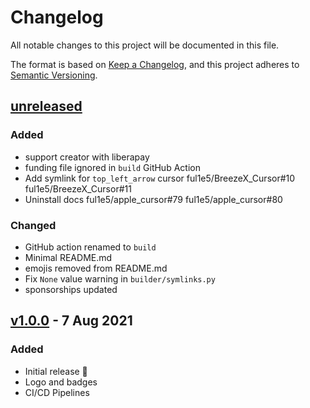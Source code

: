 # Changelog

All notable changes to this project will be documented in this file.

The format is based on [Keep a Changelog](https://keepachangelog.com/en/1.0.0/),
and this project adheres to [Semantic Versioning](https://semver.org/spec/v2.0.0.html).

## [unreleased]

### Added

- support creator with liberapay
- funding file ignored in `build` GitHub Action
- Add symlink for `top_left_arrow` cursor ful1e5/BreezeX_Cursor#10 ful1e5/BreezeX_Cursor#11
- Uninstall docs ful1e5/apple_cursor#79 ful1e5/apple_cursor#80

### Changed

- GitHub action renamed to `build`
- Minimal README.md
- emojis removed from README.md
- Fix `None` value warning in `builder/symlinks.py`
- sponsorships updated

## [v1.0.0] - 7 Aug 2021

### Added

- Initial release 🎊
- Logo and badges
- CI/CD Pipelines

[unreleased]: https://github.com/ful1e5/Bibata-Zebra-Cursor/compare/v1.0.0...main
[v1.0.0]: https://github.com/ful1e5/Bibata-Zebra-Cursor/tree/v1.0.0
